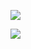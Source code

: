 
   ![](https://files.catbox.moe/wtpwga.jpg)

   ![](https://i.pinimg.com/736x/1e/de/1b/1ede1b6d28d4a88257ea4fb5af38bb78.jpg)
